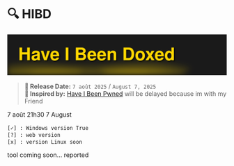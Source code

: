# 🔍 HIBD 

![hibd](hibd.svg)
> **📅 Release Date:** `7 août 2025` / `August 7, 2025`  
> **🧠 Inspired by:** [Have I Been Pwned](https://haveibeenpwned.com)
will be delayed because im with my Friend 

7 août 21h30
7 August 

```
[✓] : Windows version True
[?] : web version
[x] : version Linux soon
```

tool coming soon... reported 
